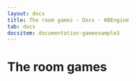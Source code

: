 ```yaml
---
layout: docs
title: The room games · Docs · KBEngine
tab: docs
docsitem: documentation-gameexample3
---
```


The room games
====================

